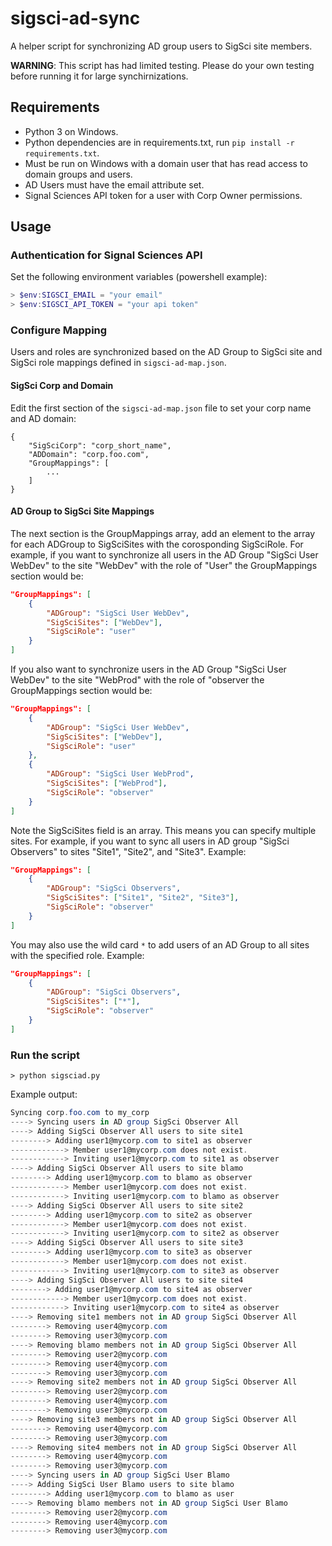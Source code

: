 # sigsci-ad-sync

A helper script for synchronizing AD group users to SigSci site members.

**WARNING**: This script has had limited testing. Please do your own testing before running it for large synchirnizations.

## Requirements

- Python 3 on Windows.
- Python dependencies are in requirements.txt, run `pip install -r requirements.txt`.
- Must be run on Windows with a domain user that has read access to domain groups and users.
- AD Users must have the email attribute set.
- Signal Sciences API token for a user with Corp Owner permissions.

## Usage

### Authentication for Signal Sciences API

Set the following environment variables (powershell example):

```powershell
> $env:SIGSCI_EMAIL = "your email"
> $env:SIGSCI_API_TOKEN = "your api token"
```

### Configure Mapping

Users and roles are synchronized based on the AD Group to SigSci site and SigSci role mappings defined in `sigsci-ad-map.json`.

#### SigSci Corp and Domain

Edit the first section of the `sigsci-ad-map.json` file to set your corp name and AD domain:

```
{
    "SigSciCorp": "corp_short_name",
    "ADDomain": "corp.foo.com",
    "GroupMappings": [
        ...
    ]
}
```

#### AD Group to SigSci Site Mappings

The next section is the GroupMappings array, add an element to the array for each ADGroup to SigSciSites with the corosponding SigSciRole. For example, if you
want to synchronize all users in the AD Group "SigSci User WebDev" to the site "WebDev" with the role of "User" the GroupMappings section would be:

```json
"GroupMappings": [
    {
        "ADGroup": "SigSci User WebDev",
        "SigSciSites": ["WebDev"],
        "SigSciRole": "user"
    }
]
```

If you also want to synchronize users in the AD Group "SigSci User WebDev" to the site "WebProd" with the role of "observer the GroupMappings section would be:

```json
"GroupMappings": [
    {
        "ADGroup": "SigSci User WebDev",
        "SigSciSites": ["WebDev"],
        "SigSciRole": "user"
    },
    {
        "ADGroup": "SigSci User WebProd",
        "SigSciSites": ["WebProd"],
        "SigSciRole": "observer"
    }
]
```

Note the SigSciSites field is an array. This means you can specify multiple sites. For example, if you want to sync all users in AD group "SigSci Observers" to sites "Site1", "Site2", and "Site3". Example:

```json
"GroupMappings": [
    {
        "ADGroup": "SigSci Observers",
        "SigSciSites": ["Site1", "Site2", "Site3"],
        "SigSciRole": "observer"
    }
]
```

You may also use the wild card `*` to add users of an AD Group to all sites with the specified role. Example:

```json
"GroupMappings": [
    {
        "ADGroup": "SigSci Observers",
        "SigSciSites": ["*"],
        "SigSciRole": "observer"
    }
]
```

### Run the script

`> python sigsciad.py`

Example output:

```powershell
Syncing corp.foo.com to my_corp
----> Syncing users in AD group SigSci Observer All
----> Adding SigSci Observer All users to site site1
--------> Adding user1@mycorp.com to site1 as observer
------------> Member user1@mycorp.com does not exist.
------------> Inviting user1@mycorp.com to site1 as observer
----> Adding SigSci Observer All users to site blamo
--------> Adding user1@mycorp.com to blamo as observer
------------> Member user1@mycorp.com does not exist.
------------> Inviting user1@mycorp.com to blamo as observer
----> Adding SigSci Observer All users to site site2
--------> Adding user1@mycorp.com to site2 as observer
------------> Member user1@mycorp.com does not exist.
------------> Inviting user1@mycorp.com to site2 as observer
----> Adding SigSci Observer All users to site site3
--------> Adding user1@mycorp.com to site3 as observer
------------> Member user1@mycorp.com does not exist.
------------> Inviting user1@mycorp.com to site3 as observer
----> Adding SigSci Observer All users to site site4
--------> Adding user1@mycorp.com to site4 as observer
------------> Member user1@mycorp.com does not exist.
------------> Inviting user1@mycorp.com to site4 as observer
----> Removing site1 members not in AD group SigSci Observer All
--------> Removing user4@mycorp.com
--------> Removing user3@mycorp.com
----> Removing blamo members not in AD group SigSci Observer All
--------> Removing user2@mycorp.com
--------> Removing user4@mycorp.com
--------> Removing user3@mycorp.com
----> Removing site2 members not in AD group SigSci Observer All
--------> Removing user2@mycorp.com
--------> Removing user4@mycorp.com
--------> Removing user3@mycorp.com
----> Removing site3 members not in AD group SigSci Observer All
--------> Removing user4@mycorp.com
--------> Removing user3@mycorp.com
----> Removing site4 members not in AD group SigSci Observer All
--------> Removing user4@mycorp.com
--------> Removing user3@mycorp.com
----> Syncing users in AD group SigSci User Blamo
----> Adding SigSci User Blamo users to site blamo
--------> Adding user1@mycorp.com to blamo as user
----> Removing blamo members not in AD group SigSci User Blamo
--------> Removing user2@mycorp.com
--------> Removing user4@mycorp.com
--------> Removing user3@mycorp.com
```
